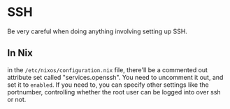 # SSH
Be very careful when doing anything involving setting up SSH.

## In Nix
in the `/etc/nixos/configuration.nix` file, there'll be a commented out attribute set called "services.openssh". You need to uncomment it out, and set it to `enabled`. If you need to, you can specify other settings like the portnumber, controlling whether the root user can be logged into over ssh or not.
